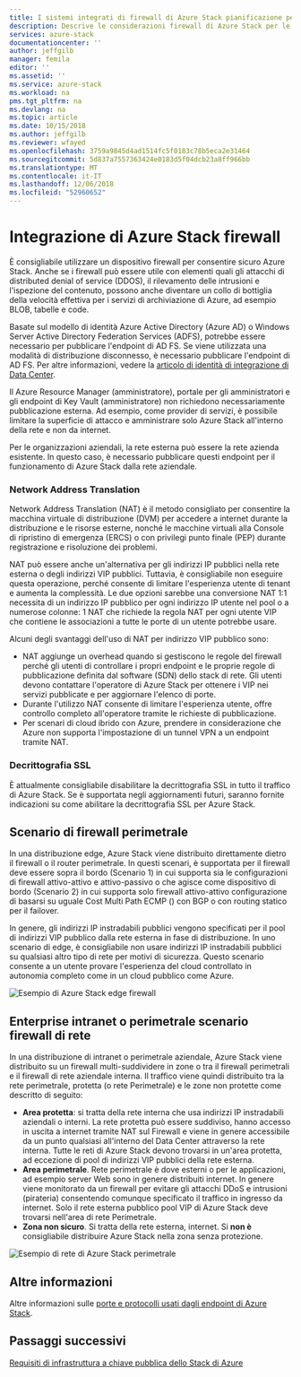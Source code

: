 ```yaml
---
title: I sistemi integrati di firewall di Azure Stack pianificazione per Azure Stack | Microsoft Docs
description: Descrive le considerazioni firewall di Azure Stack per le distribuzioni basate su Azure Stack di Azure a più nodi.
services: azure-stack
documentationcenter: ''
author: jeffgilb
manager: femila
editor: ''
ms.assetid: ''
ms.service: azure-stack
ms.workload: na
pms.tgt_pltfrm: na
ms.devlang: na
ms.topic: article
ms.date: 10/15/2018
ms.author: jeffgilb
ms.reviewer: wfayed
ms.openlocfilehash: 3759a9845d4ad1514fc5f0183c78b5eca2e31464
ms.sourcegitcommit: 5d837a7557363424e0183d5f04dcb23a8ff966bb
ms.translationtype: MT
ms.contentlocale: it-IT
ms.lasthandoff: 12/06/2018
ms.locfileid: "52960652"
---
```

# <a name="azure-stack-firewall-integration"></a>Integrazione di Azure Stack firewall
È consigliabile utilizzare un dispositivo firewall per consentire sicuro Azure Stack. Anche se i firewall può essere utile con elementi quali gli attacchi di distributed denial of service (DDOS), il rilevamento delle intrusioni e l'ispezione del contenuto, possono anche diventare un collo di bottiglia della velocità effettiva per i servizi di archiviazione di Azure, ad esempio BLOB, tabelle e code.

Basate sul modello di identità Azure Active Directory (Azure AD) o Windows Server Active Directory Federation Services (ADFS), potrebbe essere necessario per pubblicare l'endpoint di AD FS. Se viene utilizzata una modalità di distribuzione disconnesso, è necessario pubblicare l'endpoint di AD FS. Per altre informazioni, vedere la [articolo di identità di integrazione di Data Center](azure-stack-integrate-identity.md).

Il Azure Resource Manager (amministratore), portale per gli amministratori e gli endpoint di Key Vault (amministratore) non richiedono necessariamente pubblicazione esterna. Ad esempio, come provider di servizi, è possibile limitare la superficie di attacco e amministrare solo Azure Stack all'interno della rete e non da internet.

Per le organizzazioni aziendali, la rete esterna può essere la rete azienda esistente. In questo caso, è necessario pubblicare questi endpoint per il funzionamento di Azure Stack dalla rete aziendale.

### <a name="network-address-translation"></a>Network Address Translation
Network Address Translation (NAT) è il metodo consigliato per consentire la macchina virtuale di distribuzione (DVM) per accedere a internet durante la distribuzione e le risorse esterne, nonché le macchine virtuali alla Console di ripristino di emergenza (ERCS) o con privilegi punto finale (PEP) durante registrazione e risoluzione dei problemi.

NAT può essere anche un'alternativa per gli indirizzi IP pubblici nella rete esterna o degli indirizzi VIP pubblici. Tuttavia, è consigliabile non eseguire questa operazione, perché consente di limitare l'esperienza utente di tenant e aumenta la complessità. Le due opzioni sarebbe una conversione NAT 1:1 necessita di un indirizzo IP pubblico per ogni indirizzo IP utente nel pool o a numerose colonne: 1 NAT che richiede la regola NAT per ogni utente VIP che contiene le associazioni a tutte le porte di un utente potrebbe usare.

Alcuni degli svantaggi dell'uso di NAT per indirizzo VIP pubblico sono:
- NAT aggiunge un overhead quando si gestiscono le regole del firewall perché gli utenti di controllare i propri endpoint e le proprie regole di pubblicazione definita dal software (SDN) dello stack di rete. Gli utenti devono contattare l'operatore di Azure Stack per ottenere i VIP nei servizi pubblicate e per aggiornare l'elenco di porte.
- Durante l'utilizzo NAT consente di limitare l'esperienza utente, offre controllo completo all'operatore tramite le richieste di pubblicazione.
- Per scenari di cloud ibrido con Azure, prendere in considerazione che Azure non supporta l'impostazione di un tunnel VPN a un endpoint tramite NAT.

### <a name="ssl-decryption"></a>Decrittografia SSL
È attualmente consigliabile disabilitare la decrittografia SSL in tutto il traffico di Azure Stack. Se è supportata negli aggiornamenti futuri, saranno fornite indicazioni su come abilitare la decrittografia SSL per Azure Stack.

## <a name="edge-firewall-scenario"></a>Scenario di firewall perimetrale
In una distribuzione edge, Azure Stack viene distribuito direttamente dietro il firewall o il router perimetrale. In questi scenari, è supportata per il firewall deve essere sopra il bordo (Scenario 1) in cui supporta sia le configurazioni di firewall attivo-attivo e attivo-passivo o che agisce come dispositivo di bordo (Scenario 2) in cui supporta solo firewall attivo-attivo configurazione di basarsi su uguale Cost Multi Path ECMP () con BGP o con routing statico per il failover.

In genere, gli indirizzi IP instradabili pubblici vengono specificati per il pool di indirizzi VIP pubblico dalla rete esterna in fase di distribuzione. In uno scenario di edge, è consigliabile non usare indirizzi IP instradabili pubblici su qualsiasi altro tipo di rete per motivi di sicurezza. Questo scenario consente a un utente provare l'esperienza del cloud controllato in autonomia completo come in un cloud pubblico come Azure.  

![Esempio di Azure Stack edge firewall](./media/azure-stack-firewall/firewallScenarios.png)

## <a name="enterprise-intranet-or-perimeter-network-firewall-scenario"></a>Enterprise intranet o perimetrale scenario firewall di rete
In una distribuzione di intranet o perimetrale aziendale, Azure Stack viene distribuito su un firewall multi-suddividere in zone o tra il firewall perimetrali e il firewall di rete aziendale interna. Il traffico viene quindi distribuito tra la rete perimetrale, protetta (o rete Perimetrale) e le zone non protette come descritto di seguito:

- **Area protetta**: si tratta della rete interna che usa indirizzi IP instradabili aziendali o interni. La rete protetta può essere suddiviso, hanno accesso in uscita a internet tramite NAT sul Firewall e viene in genere accessibile da un punto qualsiasi all'interno del Data Center attraverso la rete interna. Tutte le reti di Azure Stack devono trovarsi in un'area protetta, ad eccezione di pool di indirizzi VIP pubblici della rete esterna.
- **Area perimetrale**. Rete perimetrale è dove esterni o per le applicazioni, ad esempio server Web sono in genere distribuiti internet. In genere viene monitorato da un firewall per evitare gli attacchi DDoS e intrusioni (pirateria) consentendo comunque specificato il traffico in ingresso da internet. Solo il rete esterna pubblico pool VIP di Azure Stack deve trovarsi nell'area di rete Perimetrale.
- **Zona non sicuro**. Si tratta della rete esterna, internet. Si **non è** consigliabile distribuire Azure Stack nella zona senza protezione.

![Esempio di rete di Azure Stack perimetrale](./media/azure-stack-firewall/perimeter-network-scenario.png)

## <a name="learn-more"></a>Altre informazioni
Altre informazioni sulle [porte e protocolli usati dagli endpoint di Azure Stack](azure-stack-integrate-endpoints.md).

## <a name="next-steps"></a>Passaggi successivi
[Requisiti di infrastruttura a chiave pubblica dello Stack di Azure](azure-stack-pki-certs.md)

